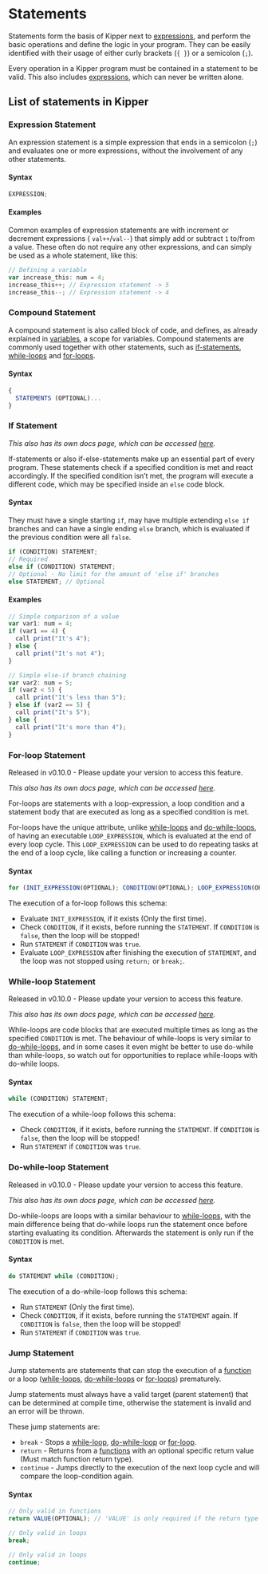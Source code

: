 # Statements

Statements form the basis of Kipper next to [expressions](./expressions.html), and perform the basic operations and
define the logic in your program. They can be easily identified with their usage of either curly brackets (`{ }`) or a
semicolon (`;`).

Every operation in a Kipper program must be contained in a statement to be valid. This also includes
[expressions](./expressions.html), which can never be written alone.

## List of statements in Kipper

### Expression Statement

An expression statement is a simple expression that ends in a semicolon (`;`) and evaluates one or more expressions,
without the involvement of any other statements.

#### Syntax

```ts
EXPRESSION;
```

#### Examples

Common examples of expression statements are with increment or decrement expressions ( `val++`/`val--`) that simply add
or subtract `1` to/from a value. These often do not require any other expressions, and can simply be used as a whole
statement, like this:

```ts
// Defining a variable
var increase_this: num = 4;
increase_this++; // Expression statement -> 5
increase_this--; // Expression statement -> 4
```

### Compound Statement

A compound statement is also called block of code, and defines, as already explained in [variables](./variables.html),
a scope for variables. Compound statements are commonly used together with other statements, such as
[if-statements](./if-statement.html), [while-loops](./while-loop.html) and [for-loops](./for-loop.html).

#### Syntax

```ts
{
  STATEMENTS (OPTIONAL)...
}
```

### If Statement

_This also has its own docs page, which can be accessed [here](./if-statement.html)._

If-statements or also if-else-statements make up an essential part of every program. These statements check if a
specified condition is met and react accordingly. If the specified condition isn’t met, the program will execute a
different code, which may be specified inside an `else` code block.

#### Syntax

They must have a single starting `if`, may have multiple extending `else if` branches and can have a single ending `else` branch, which is evaluated if the previous condition were all `false`.

```ts
if (CONDITION) STATEMENT;
// Required
else if (CONDITION) STATEMENT;
// Optional - No limit for the amount of 'else if' branches
else STATEMENT; // Optional
```

#### Examples

```ts
// Simple comparison of a value
var var1: num = 4;
if (var1 == 4) {
  call print("It's 4");
} else {
  call print("It's not 4");
}

// Simple else-if branch chaining
var var2: num = 5;
if (var2 < 5) {
  call print("It's less than 5");
} else if (var2 == 5) {
  call print("It's 5");
} else {
  call print("It's more than 4");
}
```

### For-loop Statement

<p class="important">
  Released in v0.10.0 - Please update your version to access this feature.
</p>

_This also has its own docs page, which can be accessed [here](./for-loop.html)._

For-loops are statements with a loop-expression, a loop condition and a statement body that are executed as long as a
specified condition is met.

For-loops have the unique attribute, unlike [while-loops](./while-loop.html) and [do-while-loops](./do-while-loop.html),
of having an executable `LOOP_EXPRESSION`, which is evaluated at the end of every loop cycle. This `LOOP_EXPRESSION` can
be used to do repeating tasks at the end of a loop cycle, like calling a function or increasing a counter.

#### Syntax

```ts
for (INIT_EXPRESSION(OPTIONAL); CONDITION(OPTIONAL); LOOP_EXPRESSION(OPTIONAL)) STATEMENT;
```

The execution of a for-loop follows this schema:

- Evaluate `INIT_EXPRESSION`, if it exists (Only the first time).
- Check `CONDITION`, if it exists, before running the `STATEMENT`. If `CONDITION` is `false`, then the loop will be stopped!
- Run `STATEMENT` if `CONDITION` was `true`.
- Evaluate `LOOP_EXPRESSION` after finishing the execution of `STATEMENT`, and the loop was not stopped using `return;` or `break;`.

### While-loop Statement

<p class="important">
  Released in v0.10.0 - Please update your version to access this feature.
</p>

_This also has its own docs page, which can be accessed [here](./while-loop.html)._

While-loops are code blocks that are executed multiple times as long as the specified `CONDITION` is met. The behaviour
of while-loops is very similar to [do-while-loops](./do-while-loop.html), and in some cases it even might be better to
use do-while than while-loops, so watch out for opportunities to replace while-loops with do-while loops.

#### Syntax

```ts
while (CONDITION) STATEMENT;
```

The execution of a while-loop follows this schema:

- Check `CONDITION`, if it exists, before running the `STATEMENT`. If `CONDITION` is `false`, then the loop will be stopped!
- Run `STATEMENT` if `CONDITION` was `true`.

### Do-while-loop Statement

<p class="important">
  Released in v0.10.0 - Please update your version to access this feature.
</p>

_This also has its own docs page, which can be accessed [here](./do-while-loop.html)._

Do-while-loops are loops with a similar behaviour to [while-loops](./while-loop.html), with the main difference being
that do-while loops run the statement once before starting evaluating its condition. Afterwards the
statement is only run if the `CONDITION` is met.

#### Syntax

```ts
do STATEMENT while (CONDITION);
```

The execution of a do-while-loop follows this schema:

- Run `STATEMENT` (Only the first time).
- Check `CONDITION`, if it exists, before running the `STATEMENT` again. If `CONDITION` is `false`, then the loop will
  be stopped!
- Run `STATEMENT` if `CONDITION` was `true`.

### Jump Statement

Jump statements are statements that can stop the execution of a [function](./functions.html) or a loop
([while-loops](./while-loop.html), [do-while-loops](./do-while-loop.html) or [for-loops](./for-loop.html))
prematurely.

Jump statements must always have a valid target (parent statement) that can be determined at compile time, otherwise
the statement is invalid and an error will be thrown.

These jump statements are:

- `break` \- Stops a [while-loop](./while-loop.html), [do-while-loop](./do-while-loop.html) or [for-loop](./for-loop.html).
- `return` \- Returns from a [functions](./functions.html) with an optional specific return value (Must match function return type).
- `continue` \- Jumps directly to the execution of the next loop cycle and will compare the loop-condition again.

#### Syntax

```ts
// Only valid in functions
return VALUE(OPTIONAL); // 'VALUE' is only required if the return type of the function is not 'void'

// Only valid in loops
break;

// Only valid in loops
continue;
```
